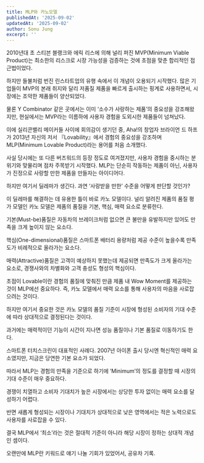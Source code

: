 ```yaml
---
title: MLP와 카노모델
publishedAt: '2025-09-02'
updatedAt: '2025-09-02'
author: Sonu Jung
excerpt: ''
---
```



2010년대 초 스티븐 블랭크와 에릭 리스에 의해 널리 퍼진 MVP(Minimum Viable Product)는 최소한의 리스크로 시장 가능성을 검증하는 것에 초점을 맞춘 합리적인 접근법이었다.


하지만 들불처럼 번진 린스타트업의 유행 속에서 이 개념이 오용되기 시작했다. 많은 기업들이 MVP의 본래 취지와 달리 저품질 제품을 빠르게 출시하는 핑계로 사용하면서, 시장에는 조악한 제품들이 양산되었다.


물론 Y Combinator 같은 곳에서는 이미 ‘소수가 사랑하는 제품’의 중요성을 강조해왔지만, 현실에서는 MVP라는 이름하에 사용자 경험을 도외시한 제품들이 넘쳐났다.


이에 실리콘밸리 메이커들 사이에 회의감이 생기던 중, Aha!의 창업자 브라이언 드 하프가 2013년 자신의 저서 『Lovability』에서 경험의 중요성을 강조하며 MLP(Minimum Lovable Product)라는 용어를 처음 소개했다.


사실 당시에는 또 다른 버즈워드의 등장 정도로 여겨졌지만, 사용자 경험을 중시하는 분위기와 맞물리며 점차 주목받기 시작했다. MLP는 단순히 작동하는 제품이 아닌, 사용자가 진정으로 사랑할 만한 제품을 만들자는 아이디어다.


하지만 여기서 딜레마가 생긴다. 과연 ‘사랑받을 만한’ 수준을 어떻게 판단할 것인가?


이 딜레마를 해결하는 데 유용한 틀이 바로 카노 모델이다. 널리 알려진 제품의 품질 평가 모델인 카노 모델은 제품의 품질을 기본, 핵심, 매력 요소로 분류한다.


기본(Must-be)품질은 자동차의 브레이크처럼 없으면 큰 불만을 유발하지만 있어도 만족을 크게 높이지 않는 요소다.


핵심(One-dimensional)품질은 스마트폰 배터리 용량처럼 제공 수준이 높을수록 만족도가 비례적으로 올라가는 요소다.


매력(Attractive)품질은 고객이 예상하지 못했는데 제공되면 만족도가 크게 올라가는 요소로, 경쟁사와의 차별화와 고객 충성도 형성의 핵심이다.


초점이 Lovable이란 경험의 품질에 맞춰진 만큼 제품 내 Wow Moment를 제공하는 것이 MLP에선 중요하다. 즉, 카노 모델에서 매력 요소를 통해 사용자의 마음을 사로잡으려는 것이다.


하지만 여기서 중요한 것은 카노 모델의 품질 기준이 시장에 형성된 소비자의 기대 수준에 따라 상대적으로 결정된다는 것이다.


과거에는 매력적이던 기능이 시간이 지나면 성능 품질이나 기본 품질로 이동하기도 한다.


스마트폰 터치스크린이 대표적인 사례다. 2007년 아이폰 출시 당시엔 혁신적인 매력 요소였지만, 지금은 당연한 기본 요소가 되었다.


따라서 MLP는 경험의 만족을 기준으로 하기에 ‘Minimum’의 정도를 결정할 때 시장의 기대 수준이 매우 중요하다.


경쟁이 치열하고 소비자 기대치가 높은 시장에서는 상당한 투자 없이는 매력 요소를 달성하기 어렵다.


반면 새롭게 형성되는 시장이나 기대치가 상대적으로 낮은 영역에서는 적은 노력으로도 사용자를 사로잡을 수 있다.


결국 MLP에서 ‘최소’라는 것은 절대적 기준이 아니라 해당 시장이 정하는 상대적 개념인 셈이다.


오랜만에 MLP란 키워드로 얘기 나눌 기회가 있었어서, 공유차 기록.